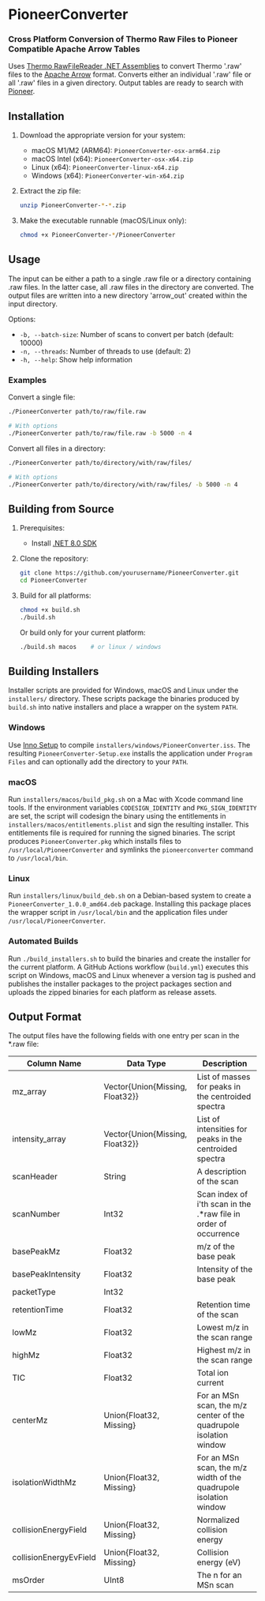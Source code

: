 # PioneerConverter

### Cross Platform Conversion of Thermo Raw Files to Pioneer Compatible Apache Arrow Tables

Uses [Thermo RawFileReader .NET Assemblies](https://github.com/thermofisherlsms/RawFileReader) to convert Thermo '.raw' files to the [Apache Arrow](https://arrow.apache.org/) format. 
Converts either an individual '.raw' file or all '.raw' files in a given directory. Output tables are ready to search with [Pioneer](https://github.com/nwamsley1/Pioneer.jl).

## Installation

1. Download the appropriate version for your system:
   - macOS M1/M2 (ARM64): `PioneerConverter-osx-arm64.zip`
   - macOS Intel (x64): `PioneerConverter-osx-x64.zip`
   - Linux (x64): `PioneerConverter-linux-x64.zip`
   - Windows (x64): `PioneerConverter-win-x64.zip`

2. Extract the zip file:
   ```bash
   unzip PioneerConverter-*-*.zip
   ```

3. Make the executable runnable (macOS/Linux only):
   ```bash
   chmod +x PioneerConverter-*/PioneerConverter
   ```

## Usage

The input can be either a path to a single .raw file or a directory containing .raw files. In the latter case, all .raw files in the directory are converted. The output files are written into a new directory 'arrow_out' created within the input directory.

Options:
- `-b, --batch-size`: Number of scans to convert per batch (default: 10000)
- `-n, --threads`: Number of threads to use (default: 2)
- `-h, --help`: Show help information

### Examples

Convert a single file:
```bash
./PioneerConverter path/to/raw/file.raw

# With options
./PioneerConverter path/to/raw/file.raw -b 5000 -n 4
```

Convert all files in a directory:
```bash
./PioneerConverter path/to/directory/with/raw/files/

# With options
./PioneerConverter path/to/directory/with/raw/files/ -b 5000 -n 4
```

## Building from Source

1. Prerequisites:
   - Install [.NET 8.0 SDK](https://dotnet.microsoft.com/download/dotnet/8.0)

2. Clone the repository:
   ```bash
   git clone https://github.com/yourusername/PioneerConverter.git
   cd PioneerConverter
   ```

3. Build for all platforms:
   ```bash
   chmod +x build.sh
   ./build.sh
   ```

   Or build only for your current platform:
   ```bash
   ./build.sh macos    # or linux / windows
   ```

## Building Installers

Installer scripts are provided for Windows, macOS and Linux under the
`installers/` directory.  These scripts package the binaries produced by
`build.sh` into native installers and place a wrapper on the system `PATH`.

### Windows

Use [Inno Setup](https://jrsoftware.org/isinfo.php) to compile
`installers/windows/PioneerConverter.iss`.  The resulting
`PioneerConverter-Setup.exe` installs the application under
`Program Files` and can optionally add the directory to your `PATH`.

### macOS

Run `installers/macos/build_pkg.sh` on a Mac with Xcode command line tools.
If the environment variables `CODESIGN_IDENTITY` and `PKG_SIGN_IDENTITY` are
set, the script will codesign the binary using the entitlements in
`installers/macos/entitlements.plist` and sign the resulting installer.
This entitlements file is required for running the signed binaries.
The script produces `PioneerConverter.pkg` which installs files to
`/usr/local/PioneerConverter` and symlinks the `pioneerconverter` command to
`/usr/local/bin`.

### Linux

Run `installers/linux/build_deb.sh` on a Debian-based system to create a
`PioneerConverter_1.0.0_amd64.deb` package.  Installing this package places the
wrapper script in `/usr/local/bin` and the application files under
`/usr/local/PioneerConverter`.

### Automated Builds

Run `./build_installers.sh` to build the binaries and create the installer
for the current platform.  A GitHub Actions workflow (`build.yml`) executes
this script on Windows, macOS and Linux whenever a version tag is pushed and
publishes the installer packages to the project packages section and uploads
the zipped binaries for each platform as release assets.
## Output Format

The output files have the following fields with one entry per scan in the *.raw file:

| Column Name | Data Type | Description |
|------------|-----------|-------------|
| mz_array | Vector{Union{Missing, Float32}} | List of masses for peaks in the centroided spectra |
| intensity_array | Vector{Union{Missing, Float32}} | List of intensities for peaks in the centroided spectra |
| scanHeader | String | A description of the scan |
| scanNumber | Int32 | Scan index of i'th scan in the .*raw file in order of occurrence |
| basePeakMz | Float32 | m/z of the base peak |
| basePeakIntensity | Float32 | Intensity of the base peak |
| packetType | Int32 | |
| retentionTime | Float32 | Retention time of the scan |
| lowMz | Float32 | Lowest m/z in the scan range |
| highMz | Float32 | Highest m/z in the scan range |
| TIC | Float32 | Total ion current |
| centerMz | Union{Float32, Missing} | For an MSn scan, the m/z center of the quadrupole isolation window |
| isolationWidthMz | Union{Float32, Missing} | For an MSn scan, the m/z width of the quadrupole isolation window |
| collisionEnergyField | Union{Float32, Missing} | Normalized collision energy |
| collisionEnergyEvField | Union{Float32, Missing} | Collision energy (eV) |
| msOrder | UInt8 | The n for an MSn scan |